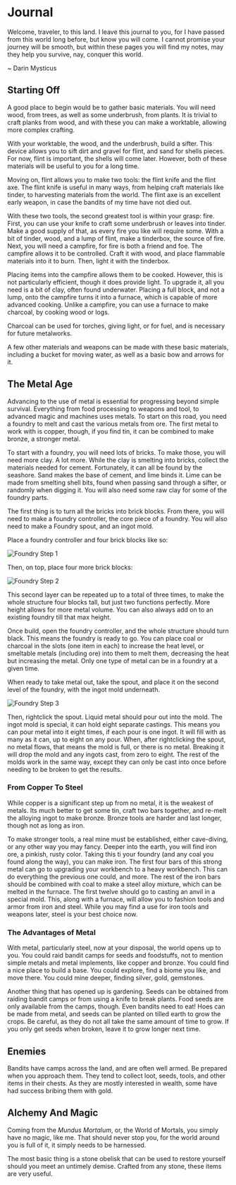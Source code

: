 # Journal

Welcome, traveler, to this land. 
I leave this journal to you, for I have passed from this world long before, but know you will come. I cannot promise your journey will be smooth, but within these pages you will find my notes, may they help you survive, nay, conquer this world.

~ Darin Mysticus

## Starting Off
A good place to begin would be to gather basic materials. You will need wood, from trees, as well as some underbrush, from plants. It is trivial to craft planks from wood, and with these you can make a worktable, allowing more complex crafting.

With your worktable, the wood, and the underbrush, build a sifter. This device allows you to sift dirt and gravel for flint, and sand for shells pieces. For now, flint is important, the shells will come later. However, both of these materials will be useful to you for a long time.

Moving on, flint allows you to make two tools: the flint knife and the flint axe. The flint knife is useful in many ways, from helping craft materials like tinder, to harvesting materials from the world. The flint axe is an excellent early weapon, in case the bandits of my time have not died out. 

With these two tools, the second greatest tool is within your grasp: fire. First, you can use your knife to craft some underbrush or leaves into tinder. Make a good supply of that, as every fire you like will require some. With a bit of tinder, wood, and a lump of flint, make a tinderbox, the source of fire. Next, you will need a campfire, for fire is both a friend and foe. The campfire allows it to be controlled. Craft it with wood, and place flammable materials into it to burn. Then, light it with the tinderbox.

Placing items into the campfire allows them to be cooked. However, this is not particularly efficient, though it does provide light. To upgrade it, all you need is a bit of clay, often found underwater. Placing a full block, and not a lump, onto the campfire turns it into a furnace, which is capable of more advanced cooking. Unlike a campfire, you can use a furnace to make charcoal, by cooking wood or logs.

Charcoal can be used for torches, giving light, or for fuel, and is necessary for future metalworks. 

A few other materials and weapons can be made with these basic materials, including a bucket for moving water, as well as a basic bow and arrows for it.


## The Metal Age
Advancing to the use of metal is essential for progressing beyond simple survival. Everything from food processing to weapons and tool, to advanced magic and machines uses metals. To start on this road, you need a foundry to melt and cast the various metals from ore. The first metal to work with is copper, though, if you find tin, it can be combined to make bronze, a stronger metal.

To start with a foundry, you will need lots of bricks. To make those, you will need more clay. A lot more.
While the clay is smelting into bricks, collect the materials needed for cement. Fortunately, it can all be found by the seashore. Sand makes the base of cement, and lime binds it. Lime can be made from smelting shell bits, found when passing sand through a sifter, or randomly when digging it. You will also need some raw clay for some of the foundry parts.

The first thing is to turn all the bricks into brick blocks. From there, you will need to make a foundry controller, the core piece of a foundry. You will also need to make a Foundry spout, and an ingot mold. 

Place a foundry controller and four brick blocks like so:

![Foundry Step 1](./images/Foundry_1.png)

Then, on top, place four more brick blocks:

![Foundry Step 2](./images/Foundry_2.png)

This second layer can be repeated up to a total of three times, to make the whole structure four blocks tall, but just two functions perfectly. More height allows for more metal volume. You can also always add on to an existing foundry till that max height.

Once build, open the foundry controller, and the whole structure should turn black. This means the foundry is ready to go. You can place coal or charcoal in the slots (one item in each) to increase the heat level, or smeltable metals (including ore) into them to melt them, decreasing the heat but increasing the metal. Only one type of metal can be in a foundry at a given time.

When ready to take metal out, take the spout, and place it on the second level of the foundry, with the ingot mold underneath. 

![Foundry Step 3](./images/Foundry_3.png)

Then, rightclick the spout. Liquid metal should pour out into the mold. The ingot mold is special, it can hold eight separate castings. This means you can pour metal into it eight times, if each pour is one ingot. It will fill with as many as it can, up to eight on any pour. When, after rightclicking the spout, no metal flows, that means the mold is full, or there is no metal. Breaking it will drop the mold and any ingots cast, from zero to eight. The rest of the molds work in the same way, except they can only be cast into once before needing to be broken to get the results.

### From Copper To Steel

While copper is a significant step up from no metal, it is the weakest of metals. Its much better to get some tin, craft two bars together, and re-melt the alloying ingot to make bronze. Bronze tools are harder and last longer, though not as long as iron.

To make stronger tools, a real mine must be established, either cave-diving, or any other way you may fancy. Deeper into the earth, you will find iron ore, a pinkish, rusty color. Taking this ti your foundry (and any coal you found along the way), you can make iron. The first four bars of this strong metal can go to upgrading your workbench to a heavy workbench. This can do everything the previous one could, and more. The rest of the iron bars should be combined with coal to make a steel alloy mixture, which can be melted in the furnace. The first twelve should go to casting an anvil in a special mold. This, along with a furnace, will allow you to fashion tools and armor from iron and steel. While you may find a use for iron tools and weapons later, steel is your best choice now.

### The Advantages of Metal
With metal, particularly steel, now at your disposal, the world opens up to you. You could raid bandit camps for seeds and foodstuffs, not to mention simple metals and metal implements, like copper and bronze. You could find a nice place to build a base. You could explore, find a biome you like, and move there. You could mine deeper, finding silver, gold, gemstones. 

Another thing that has opened up is gardening. Seeds can be obtained from raiding bandit camps or from using a knife to break plants. Food seeds are only available from the camps, though. Even bandits need to eat! Hoes can be made from metal, and seeds can be planted on tilled earth to grow the crops. Be careful, as they do not all take the same amount of time to grow. If you only get seeds when broken, leave it to grow longer next time.

## Enemies
Bandits have camps across the land, and are often well armed. Be prepared when you approach them. They tend to collect loot, seeds, tools, and other items in their chests. As they are mostly interested in wealth, some have had success bribing them with gold.

## Alchemy And Magic
Coming from the *Mundus Mortalum*, or, the World of Mortals, you simply have no magic, like me. That should never stop you, for the world around you is full of it, it simply needs to be harnessed. 

The most basic thing is a stone obelisk that can be used to restore yourself should you meet an untimely demise. Crafted from any stone, these items are very useful.